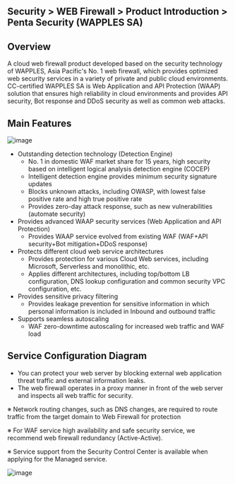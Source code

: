 ## Security > WEB Firewall > Product Introduction > Penta Security (WAPPLES SA)

## Overview

A cloud web firewall product developed based on the security technology of WAPPLES, Asia Pacific's No. 1 web firewall, which provides optimized web security services in a variety of private and public cloud environments. 
CC-certified WAPPLES SA is Web Application and API Protection (WAAP) solution that ensures high reliability in cloud environments and provides API security, Bot response and DDoS security as well as common web attacks.


## Main Features

![image](https://static.toastoven.net/prod_web_firewall/wapples_sa_01.png)

* Outstanding detection technology (Detection Engine)
    * No. 1 in domestic WAF market share for 15 years, high security based on intelligent logical analysis detection engine (COCEP)
    * Intelligent detection engine provides minimum security signature updates
    * Blocks unknown attacks, including OWASP, with lowest false positive rate and high true positive rate
    * Provides zero-day attack response, such as new vulnerabilities (automate security)
* Provides advanced WAAP security services (Web Application and API Protection)
    * Provides WAAP service evolved from existing WAF (WAF+API security+Bot mitigation+DDoS response)
* Protects different cloud web service architectures
    * Provides protection for various Cloud Web services, including Microsoft, Serverless and monolithic, etc.
    * Applies different architectures, including top/bottom LB configuration, DNS lookup configuration and common security VPC configuration, etc.
* Provides sensitive privacy filtering
    * Provides leakage prevention for sensitive information in which personal information is included in Inbound and outbound traffic
* Supports seamless autoscaling
    * WAF zero-downtime autoscaling for increased web traffic and WAF load


## Service Configuration Diagram

* You can protect your web server by blocking external web application threat traffic and external information leaks. 
* The web firewall operates in a proxy manner in front of the web server and inspects all web traffic for security.

※ Network routing changes, such as DNS changes, are required to route traffic from the target domain to Web Firewall for protection

※ For WAF service high availability and safe security service, we recommend web firewall redundancy (Active-Active).

※ Service support from the Security Control Center is available when applying for the Managed service.
<BR>

![image](https://static.toastoven.net/prod_web_firewall/wapples_sa_02.png)
